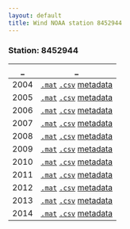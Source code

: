 ```yaml
---
layout: default
title: Wind NOAA station 8452944
---
```


### Station: 8452944

_ |_ 
------|------
2004  |[``.mat``](Data/wind/8452944/2004/wind_2004_8452944.mat) [``.csv``](Data/wind/8452944/2004/wind_2004_8452944.csv) [metadata](Data/wind/8452944/2004/README_wind_2004_8452944.json)
2005  |[``.mat``](Data/wind/8452944/2005/wind_2005_8452944.mat) [``.csv``](Data/wind/8452944/2005/wind_2005_8452944.csv) [metadata](Data/wind/8452944/2005/README_wind_2005_8452944.json)
2006  |[``.mat``](Data/wind/8452944/2006/wind_2006_8452944.mat) [``.csv``](Data/wind/8452944/2006/wind_2006_8452944.csv) [metadata](Data/wind/8452944/2006/README_wind_2006_8452944.json)
2007  |[``.mat``](Data/wind/8452944/2007/wind_2007_8452944.mat) [``.csv``](Data/wind/8452944/2007/wind_2007_8452944.csv) [metadata](Data/wind/8452944/2007/README_wind_2007_8452944.json)
2008  |[``.mat``](Data/wind/8452944/2008/wind_2008_8452944.mat) [``.csv``](Data/wind/8452944/2008/wind_2008_8452944.csv) [metadata](Data/wind/8452944/2008/README_wind_2008_8452944.json)
2009  |[``.mat``](Data/wind/8452944/2009/wind_2009_8452944.mat) [``.csv``](Data/wind/8452944/2009/wind_2009_8452944.csv) [metadata](Data/wind/8452944/2009/README_wind_2009_8452944.json)
2010  |[``.mat``](Data/wind/8452944/2010/wind_2010_8452944.mat) [``.csv``](Data/wind/8452944/2010/wind_2010_8452944.csv) [metadata](Data/wind/8452944/2010/README_wind_2010_8452944.json)
2011  |[``.mat``](Data/wind/8452944/2011/wind_2011_8452944.mat) [``.csv``](Data/wind/8452944/2011/wind_2011_8452944.csv) [metadata](Data/wind/8452944/2011/README_wind_2011_8452944.json)
2012  |[``.mat``](Data/wind/8452944/2012/wind_2012_8452944.mat) [``.csv``](Data/wind/8452944/2012/wind_2012_8452944.csv) [metadata](Data/wind/8452944/2012/README_wind_2012_8452944.json)
2013  |[``.mat``](Data/wind/8452944/2013/wind_2013_8452944.mat) [``.csv``](Data/wind/8452944/2013/wind_2013_8452944.csv) [metadata](Data/wind/8452944/2013/README_wind_2013_8452944.json)
2014  |[``.mat``](Data/wind/8452944/2014/wind_2014_8452944.mat) [``.csv``](Data/wind/8452944/2014/wind_2014_8452944.csv) [metadata](Data/wind/8452944/2014/README_wind_2014_8452944.json)
